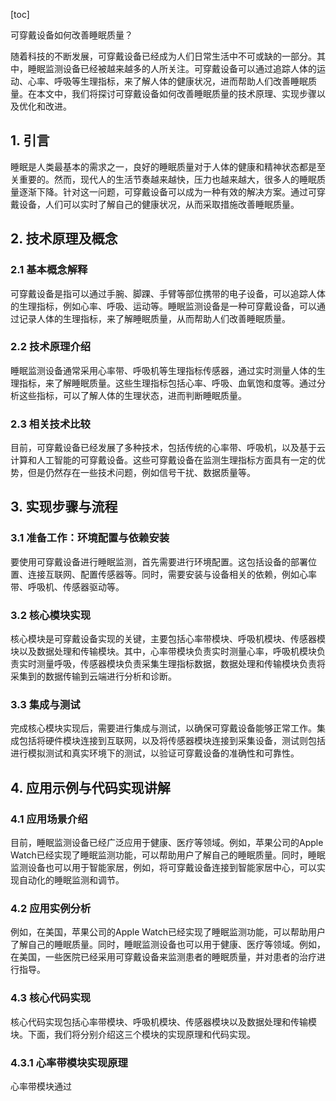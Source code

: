 
[toc]                    
                
                
可穿戴设备如何改善睡眠质量？

随着科技的不断发展，可穿戴设备已经成为人们日常生活中不可或缺的一部分。其中，睡眠监测设备已经被越来越多的人所关注。可穿戴设备可以通过追踪人体的运动、心率、呼吸等生理指标，来了解人体的健康状况，进而帮助人们改善睡眠质量。在本文中，我们将探讨可穿戴设备如何改善睡眠质量的技术原理、实现步骤以及优化和改进。

## 1. 引言

睡眠是人类最基本的需求之一，良好的睡眠质量对于人体的健康和精神状态都是至关重要的。然而，现代人的生活节奏越来越快，压力也越来越大，很多人的睡眠质量逐渐下降。针对这一问题，可穿戴设备可以成为一种有效的解决方案。通过可穿戴设备，人们可以实时了解自己的健康状况，从而采取措施改善睡眠质量。

## 2. 技术原理及概念

### 2.1 基本概念解释

可穿戴设备是指可以通过手腕、脚踝、手臂等部位携带的电子设备，可以追踪人体的生理指标，例如心率、呼吸、运动等。睡眠监测设备是一种可穿戴设备，可以通过记录人体的生理指标，来了解睡眠质量，从而帮助人们改善睡眠质量。

### 2.2 技术原理介绍

睡眠监测设备通常采用心率带、呼吸机等生理指标传感器，通过实时测量人体的生理指标，来了解睡眠质量。这些生理指标包括心率、呼吸、血氧饱和度等。通过分析这些指标，可以了解人体的生理状态，进而判断睡眠质量。

### 2.3 相关技术比较

目前，可穿戴设备已经发展了多种技术，包括传统的心率带、呼吸机，以及基于云计算和人工智能的可穿戴设备。这些可穿戴设备在监测生理指标方面具有一定的优势，但是仍然存在一些技术问题，例如信号干扰、数据质量等。

## 3. 实现步骤与流程

### 3.1 准备工作：环境配置与依赖安装

要使用可穿戴设备进行睡眠监测，首先需要进行环境配置。这包括设备的部署位置、连接互联网、配置传感器等。同时，需要安装与设备相关的依赖，例如心率带、呼吸机、传感器驱动等。

### 3.2 核心模块实现

核心模块是可穿戴设备实现的关键，主要包括心率带模块、呼吸机模块、传感器模块以及数据处理和传输模块。其中，心率带模块负责实时测量心率，呼吸机模块负责实时测量呼吸，传感器模块负责采集生理指标数据，数据处理和传输模块负责将采集到的数据传输到云端进行分析和诊断。

### 3.3 集成与测试

完成核心模块实现后，需要进行集成与测试，以确保可穿戴设备能够正常工作。集成包括将硬件模块连接到互联网，以及将传感器模块连接到采集设备，测试则包括进行模拟测试和真实环境下的测试，以验证可穿戴设备的准确性和可靠性。

## 4. 应用示例与代码实现讲解

### 4.1 应用场景介绍

目前，睡眠监测设备已经广泛应用于健康、医疗等领域。例如，苹果公司的Apple Watch已经实现了睡眠监测功能，可以帮助用户了解自己的睡眠质量。同时，睡眠监测设备也可以用于智能家居，例如，将可穿戴设备连接到智能家居中心，可以实现自动化的睡眠监测和调节。

### 4.2 应用实例分析

例如，在美国，苹果公司的Apple Watch已经实现了睡眠监测功能，可以帮助用户了解自己的睡眠质量。同时，睡眠监测设备也可以用于健康、医疗等领域。例如，在美国，一些医院已经采用可穿戴设备来监测患者的睡眠质量，并对患者的治疗进行指导。

### 4.3 核心代码实现

核心代码实现包括心率带模块、呼吸机模块、传感器模块以及数据处理和传输模块。下面，我们将分别介绍这三个模块的实现原理和代码实现。

### 4.3.1 心率带模块实现原理

心率带模块通过

